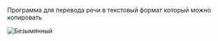Программа для перевода речи в текстовый формат который можно копировать 

![Безымянный](https://github.com/fo0bas/voicetotext/assets/158994442/003fd327-e7b6-43aa-820e-20c72a2c9cef)
